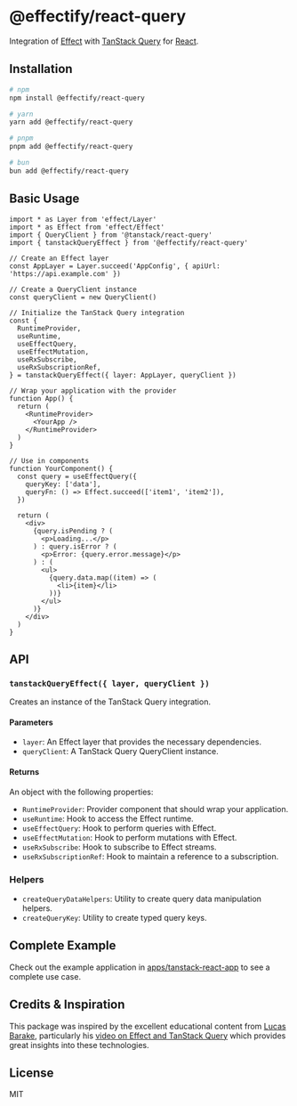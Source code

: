 # @effectify/react-query

Integration of [Effect](https://effect.website/) with [TanStack Query](https://tanstack.com/query/latest) for [React](https://react.dev/).

## Installation

```bash
# npm
npm install @effectify/react-query

# yarn
yarn add @effectify/react-query

# pnpm
pnpm add @effectify/react-query

# bun
bun add @effectify/react-query
```

## Basic Usage

```tsx
import * as Layer from 'effect/Layer'
import * as Effect from 'effect/Effect'
import { QueryClient } from '@tanstack/react-query'
import { tanstackQueryEffect } from '@effectify/react-query'

// Create an Effect layer
const AppLayer = Layer.succeed('AppConfig', { apiUrl: 'https://api.example.com' })

// Create a QueryClient instance
const queryClient = new QueryClient()

// Initialize the TanStack Query integration
const {
  RuntimeProvider,
  useRuntime,
  useEffectQuery,
  useEffectMutation,
  useRxSubscribe,
  useRxSubscriptionRef,
} = tanstackQueryEffect({ layer: AppLayer, queryClient })

// Wrap your application with the provider
function App() {
  return (
    <RuntimeProvider>
      <YourApp />
    </RuntimeProvider>
  )
}

// Use in components
function YourComponent() {
  const query = useEffectQuery({
    queryKey: ['data'],
    queryFn: () => Effect.succeed(['item1', 'item2']),
  })

  return (
    <div>
      {query.isPending ? (
        <p>Loading...</p>
      ) : query.isError ? (
        <p>Error: {query.error.message}</p>
      ) : (
        <ul>
          {query.data.map((item) => (
            <li>{item}</li>
          ))}
        </ul>
      )}
    </div>
  )
}
```

## API

### `tanstackQueryEffect({ layer, queryClient })`

Creates an instance of the TanStack Query integration.

#### Parameters

- `layer`: An Effect layer that provides the necessary dependencies.
- `queryClient`: A TanStack Query QueryClient instance.

#### Returns

An object with the following properties:

- `RuntimeProvider`: Provider component that should wrap your application.
- `useRuntime`: Hook to access the Effect runtime.
- `useEffectQuery`: Hook to perform queries with Effect.
- `useEffectMutation`: Hook to perform mutations with Effect.
- `useRxSubscribe`: Hook to subscribe to Effect streams.
- `useRxSubscriptionRef`: Hook to maintain a reference to a subscription.

### Helpers

- `createQueryDataHelpers`: Utility to create query data manipulation helpers.
- `createQueryKey`: Utility to create typed query keys.

## Complete Example

Check out the example application in [apps/tanstack-react-app](../../apps/tanstack-react-app) to see a complete use case.

## Credits & Inspiration

This package was inspired by the excellent educational content from [Lucas Barake](https://www.youtube.com/@lucas-barake), particularly his [video on Effect and TanStack Query](https://www.youtube.com/watch?v=zl4w3BQAoJM&t=1011s) which provides great insights into these technologies.

## License

MIT
